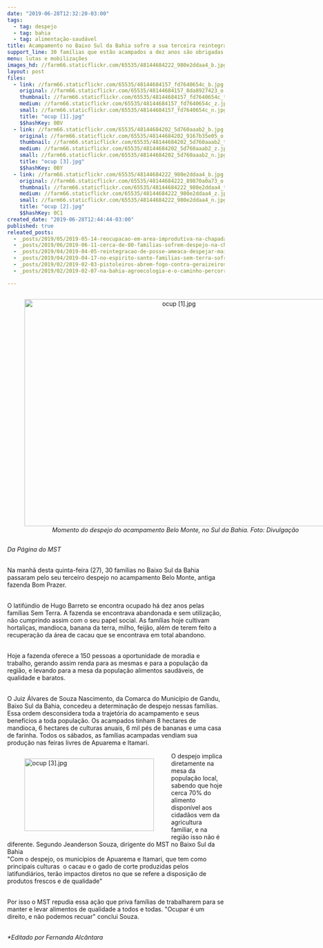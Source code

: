 ```yaml
---
date: "2019-06-28T12:32:20-03:00"
tags:
  - tag: despejo
  - tag: bahia
  - tag: alimentação-saudável
title: Acampamento no Baixo Sul da Bahia sofre a sua terceira reintegração de posse
support_line: 30 famílias que estão acampados a dez anos são obrigadas a entregar sua moradia e produção ao latifúndio
menu: lutas e mobilizações
images_hd: //farm66.staticflickr.com/65535/48144684222_980e2ddaa4_b.jpg
layout: post
files:
  - link: //farm66.staticflickr.com/65535/48144684157_fd7640654c_b.jpg
    original: //farm66.staticflickr.com/65535/48144684157_8da8927423_o.jpg
    thumbnail: //farm66.staticflickr.com/65535/48144684157_fd7640654c_t.jpg
    medium: //farm66.staticflickr.com/65535/48144684157_fd7640654c_z.jpg
    small: //farm66.staticflickr.com/65535/48144684157_fd7640654c_n.jpg
    title: "ocup [1].jpg"
    $$hashKey: 0BV
  - link: //farm66.staticflickr.com/65535/48144684202_5d760aaab2_b.jpg
    original: //farm66.staticflickr.com/65535/48144684202_9167b35e05_o.jpg
    thumbnail: //farm66.staticflickr.com/65535/48144684202_5d760aaab2_t.jpg
    medium: //farm66.staticflickr.com/65535/48144684202_5d760aaab2_z.jpg
    small: //farm66.staticflickr.com/65535/48144684202_5d760aaab2_n.jpg
    title: "ocup [3].jpg"
    $$hashKey: 0BY
  - link: //farm66.staticflickr.com/65535/48144684222_980e2ddaa4_b.jpg
    original: //farm66.staticflickr.com/65535/48144684222_89870a0a73_o.jpg
    thumbnail: //farm66.staticflickr.com/65535/48144684222_980e2ddaa4_t.jpg
    medium: //farm66.staticflickr.com/65535/48144684222_980e2ddaa4_z.jpg
    small: //farm66.staticflickr.com/65535/48144684222_980e2ddaa4_n.jpg
    title: "ocup [2].jpg"
    $$hashKey: 0C1
created_date: "2019-06-28T12:44:44-03:00"
published: true
releated_posts:
  - _posts/2019/05/2019-05-14-reocupacao-em-area-improdutiva-na-chapada-diamantina.md
  - _posts/2019/06/2019-06-11-cerca-de-80-familias-sofrem-despejo-na-chapada-diamantina.md
  - _posts/2019/04/2019-04-05-reintegracao-de-posse-ameaca-despejar-mais-de-300-familias-no-parana.md
  - _posts/2019/04/2019-04-17-no-espirito-santo-familias-sem-terra-sofrem-ameaca-de-despejo.md
  - _posts/2019/02/2019-02-03-pistoleiros-abrem-fogo-contra-geraizeiros-em-formosa-do-rio-preto-na-ba.md
  - _posts/2019/02/2019-02-07-na-bahia-agroecologia-e-o-caminho-percorrido-para-transformacao-social.md

---
```

<div style="text-align:center">
<figure class="image" style="display:inline-block"><img alt="ocup [1].jpg" height="525" src="//farm66.staticflickr.com/65535/48144684157_fd7640654c_b.jpg" width="700" />
<figcaption><em>Momento do despejo do acampamento Belo Monte, no Sul da Bahia. Foto: Divulga&ccedil;&atilde;o</em></figcaption>
</figure>
</div>

<p><em>Da P&aacute;gina do MST</em></p>

<p><br />
Na manh&atilde; desta quinta-feira (27), 30 fam&iacute;lias no Baixo Sul da Bahia passaram pelo seu terceiro despejo no acampamento Belo Monte, antiga fazenda Bom Prazer.<br />
&nbsp;</p>

<p>O latif&uacute;ndio de Hugo Barreto se encontra ocupado h&aacute; dez anos pelas fam&iacute;lias Sem Terra. A fazenda&nbsp;se encontrava abandonada e sem utiliza&ccedil;&atilde;o, n&atilde;o cumprindo assim com o seu papel social. As fam&iacute;lias hoje cultivam hortali&ccedil;as, mandioca, banana da terra, milho, feij&atilde;o, al&eacute;m de terem feito a recupera&ccedil;&atilde;o da &aacute;rea de cacau que se encontrava em total abandono.&nbsp;<br />
&nbsp;</p>

<p>Hoje a fazenda oferece a&nbsp;150 pessoas a oportunidade de moradia e trabalho, gerando assim renda para as mesmas e para a popula&ccedil;&atilde;o da regi&atilde;o, e levando para a mesa da popula&ccedil;&atilde;o alimentos saud&aacute;veis, de qualidade e baratos.&nbsp;<br />
&nbsp;</p>

<p>O Juiz &Aacute;lvares de Souza Nascimento, da Comarca do Munic&iacute;pio de Gandu, Baixo Sul da Bahia, concedeu a determina&ccedil;&atilde;o de despejo nessas fam&iacute;lias. Essa ordem desconsidera toda a trajet&oacute;ria do acampamento e seus benef&iacute;cios a toda popula&ccedil;&atilde;o. Os acampados tinham 8 hectares de mandioca, 6 hectares de culturas anuais, 6 mil p&eacute;s de bananas e uma casa de farinha. Todos os s&aacute;bados, as fam&iacute;lias acampadas vendiam sua produ&ccedil;&atilde;o nas feiras livres de Apuarema e Itamari.&nbsp;</p>

<figure class="image" style="float:left"><img alt="ocup [3].jpg" height="168" src="//farm66.staticflickr.com/65535/48144684202_5d760aaab2_b.jpg" width="300" />
<figcaption></figcaption>
</figure>

<p>O despejo implica diretamente na mesa da popula&ccedil;&atilde;o local, sabendo que hoje cerca 70% do alimento dispon&iacute;vel aos cidad&atilde;os vem da agricultura familiar, e na regi&atilde;o isso n&atilde;o &eacute; diferente. Segundo Jeanderson Souza, dirigente do MST no Baixo Sul da Bahia<br />
&quot;Com o despejo, os munic&iacute;pios de Apuarema e Itamari, que tem como principais culturas&nbsp; o cacau e o gado de corte produzidas pelos latifundi&aacute;rios, ter&atilde;o impactos diretos no que se refere a disposi&ccedil;&atilde;o de produtos frescos e de qualidade&quot;<br />
&nbsp;</p>

<p>Por isso o MST repudia essa a&ccedil;&atilde;o que priva fam&iacute;lias de trabalharem para se manter e levar alimentos de qualidade a todos e todas. &quot;Ocupar &eacute; um direito, e n&atilde;o podemos recuar&quot; conclui Souza.</p>

<p><br />
<em>*Editado por Fernanda Alc&acirc;ntara</em></p>
